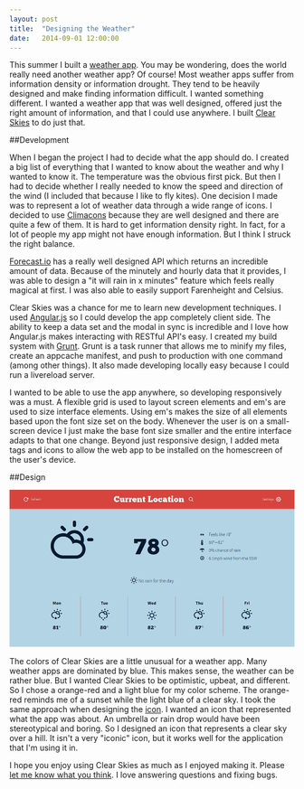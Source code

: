```yaml
---
layout: post
title:  "Designing the Weather"
date:   2014-09-01 12:00:00
---
```

This summer I built a [weather app](http://clearskiesapp.com). You may be wondering, does the world really need another weather app? Of course! Most weather apps suffer from information density or information drought. They tend to be heavily designed and make finding information difficult. I wanted something different. I wanted a weather app that was well designed, offered just the right amount of information, and that I could use anywhere. I built [Clear Skies](http://clearskiesapp.com) to do just that.

##Development

When I began the project I had to decide what the app should do. I created a big list of everything that I wanted to know about the weather and why I wanted to know it. The temperature was the obvious first pick. But then I had to decide whether I really needed to know the speed and direction of the wind (I included that because I like to fly kites). One decision I made was to represent a lot of weather data through a wide range of icons. I decided to use [Climacons](http://adamwhitcroft.com/climacons/) because they are well designed and there are quite a few of them. It is hard to get information density right. In fact, for a lot of people my app might not have enough information. But I think I struck the right balance.

[Forecast.io](http://forecast.io) has a really well designed API which returns an incredible amount of data. Because of the minutely and hourly data that it provides, I was able to design a "it will rain in x minutes" feature which feels really magical at first. I was also able to easily support Farenheight and Celsius.

Clear Skies was a chance for me to learn new development techniques. I used [Angular.js](https://angularjs.org/) so I could develop the app completely client side. The ability to keep a data set and the modal in sync is incredible and I love how Angular.js makes interacting with RESTful API's easy. I created my build system with [Grunt](http://gruntjs.com). Grunt is a task runner that allows me to minify my files, create an appcache manifest, and push to production with one command (among other things). It also made developing locally easy because I could run a livereload server.

I wanted to be able to use the app anywhere, so developing responsively was a must. A flexible grid is used to layout screen elements and em's are used to size interface elements. Using em's makes the size of all elements based upon the font size set on the body. Whenever the user is on a small-screen device I just make the base font size smaller and the entire interface adapts to that one change. Beyond just responsive design, I added meta tags and icons to allow the web app to be installed on the homescreen of the user's device.

##Design

![Clear Skies app interface](/assets/blog/clearskies.png)

The colors of Clear Skies are a little unusual for a weather app. Many weather apps are dominated by blue. This makes sense, the weather can be rather blue. But I wanted Clear Skies to be optimistic, upbeat, and different. So I chose a orange-red and a light blue for my color scheme. The orange-red reminds me of a sunset while the light blue of a clear sky. I took the same approach when designing the [icon](http://clearskiesapp.com/icon/favicon-96x96.png). I wanted an icon that represented what the app was about. An umbrella or rain drop would have been stereotypical and boring. So I designed an icon that represents a clear sky over a hill. It isn't a very "iconic" icon, but it works well for the application that I'm using it in.

I hope you enjoy using Clear Skies as much as I enjoyed making it. Please [let me know what you think](/contact/). I love answering questions and fixing bugs.